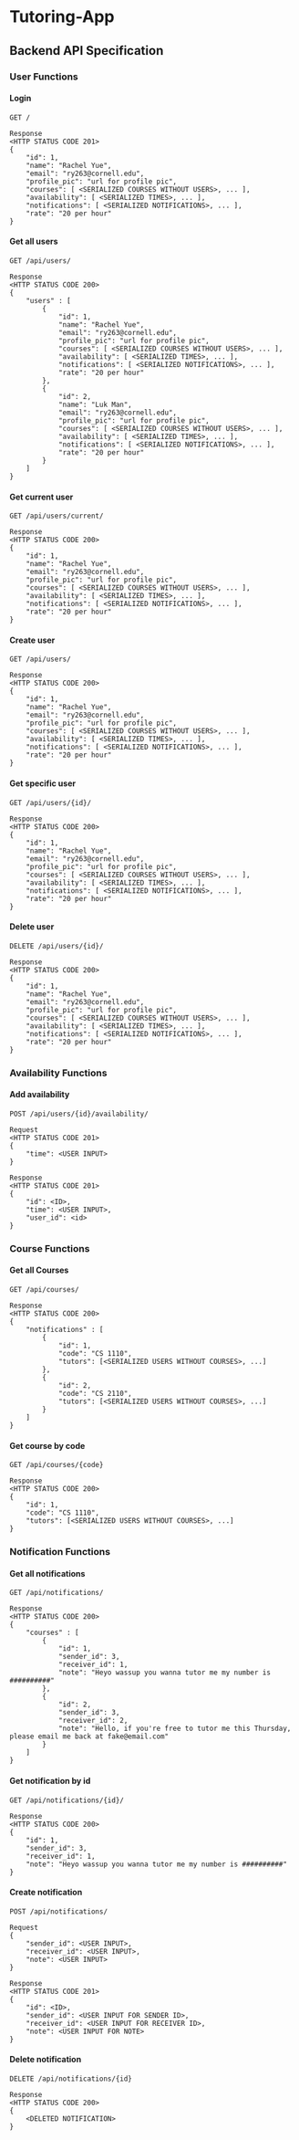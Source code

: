 # Tutoring-App



## Backend API Specification
###  User Functions

#### Login
```GET /```
```
Response
<HTTP STATUS CODE 201>
{
    "id": 1,
    "name": "Rachel Yue",
    "email": "ry263@cornell.edu",
    "profile_pic": "url for profile pic",
    "courses": [ <SERIALIZED COURSES WITHOUT USERS>, ... ],
    "availability": [ <SERIALIZED TIMES>, ... ],
    "notifications": [ <SERIALIZED NOTIFICATIONS>, ... ],
    "rate": "20 per hour"
}
```

#### Get all users
```GET /api/users/```
```
Response
<HTTP STATUS CODE 200>
{
    "users" : [
        {
            "id": 1,
            "name": "Rachel Yue",
            "email": "ry263@cornell.edu",
            "profile_pic": "url for profile pic",
            "courses": [ <SERIALIZED COURSES WITHOUT USERS>, ... ],
            "availability": [ <SERIALIZED TIMES>, ... ],
            "notifications": [ <SERIALIZED NOTIFICATIONS>, ... ],
            "rate": "20 per hour"
        },
        {
            "id": 2,
            "name": "Luk Man",
            "email": "ry263@cornell.edu",
            "profile_pic": "url for profile pic",
            "courses": [ <SERIALIZED COURSES WITHOUT USERS>, ... ],
            "availability": [ <SERIALIZED TIMES>, ... ],
            "notifications": [ <SERIALIZED NOTIFICATIONS>, ... ],
            "rate": "20 per hour"
        }
    ]
}
```

#### Get current user
```GET /api/users/current/```
```
Response
<HTTP STATUS CODE 200>
{
    "id": 1,
    "name": "Rachel Yue",
    "email": "ry263@cornell.edu",
    "profile_pic": "url for profile pic",
    "courses": [ <SERIALIZED COURSES WITHOUT USERS>, ... ],
    "availability": [ <SERIALIZED TIMES>, ... ],
    "notifications": [ <SERIALIZED NOTIFICATIONS>, ... ],
    "rate": "20 per hour"
}
```

#### Create user
```GET /api/users/```
```
Response
<HTTP STATUS CODE 200>
{
    "id": 1,
    "name": "Rachel Yue",
    "email": "ry263@cornell.edu",
    "profile_pic": "url for profile pic",
    "courses": [ <SERIALIZED COURSES WITHOUT USERS>, ... ],
    "availability": [ <SERIALIZED TIMES>, ... ],
    "notifications": [ <SERIALIZED NOTIFICATIONS>, ... ],
    "rate": "20 per hour"
}
```

#### Get specific user
```GET /api/users/{id}/```
```
Response
<HTTP STATUS CODE 200>
{
    "id": 1,
    "name": "Rachel Yue",
    "email": "ry263@cornell.edu",
    "profile_pic": "url for profile pic",
    "courses": [ <SERIALIZED COURSES WITHOUT USERS>, ... ],
    "availability": [ <SERIALIZED TIMES>, ... ],
    "notifications": [ <SERIALIZED NOTIFICATIONS>, ... ],
    "rate": "20 per hour"
}
```

#### Delete user
```DELETE /api/users/{id}/```
```
Response
<HTTP STATUS CODE 200>
{
    "id": 1,
    "name": "Rachel Yue",
    "email": "ry263@cornell.edu",
    "profile_pic": "url for profile pic",
    "courses": [ <SERIALIZED COURSES WITHOUT USERS>, ... ],
    "availability": [ <SERIALIZED TIMES>, ... ],
    "notifications": [ <SERIALIZED NOTIFICATIONS>, ... ],
    "rate": "20 per hour"
}
```
### Availability Functions
#### Add availability
```POST /api/users/{id}/availability/```
```
Request
<HTTP STATUS CODE 201>
{
    "time": <USER INPUT>
}
```
```
Response
<HTTP STATUS CODE 201>
{
    "id": <ID>,
    "time": <USER INPUT>,
    "user_id": <id>
}
```

###  Course Functions
#### Get all Courses
```GET /api/courses/```
```
Response
<HTTP STATUS CODE 200>
{
    "notifications" : [
        {
            "id": 1,
            "code": "CS 1110",
            "tutors": [<SERIALIZED USERS WITHOUT COURSES>, ...]
        },
        {
            "id": 2,
            "code": "CS 2110",
            "tutors": [<SERIALIZED USERS WITHOUT COURSES>, ...]
        }
    ]
}
```
#### Get course by code
```GET /api/courses/{code}```
```
Response
<HTTP STATUS CODE 200>
{
    "id": 1,
    "code": "CS 1110",
    "tutors": [<SERIALIZED USERS WITHOUT COURSES>, ...]
}
```

###  Notification Functions
#### Get all notifications
```GET /api/notifications/```
```
Response
<HTTP STATUS CODE 200>
{
    "courses" : [
        {
            "id": 1,
            "sender_id": 3,
            "receiver_id": 1,
            "note": "Heyo wassup you wanna tutor me my number is ##########"
        },
        {
            "id": 2,
            "sender_id": 3,
            "receiver_id": 2,
            "note": "Hello, if you're free to tutor me this Thursday, please email me back at fake@email.com"
        }
    ]
}
```

#### Get notification by id
```GET /api/notifications/{id}/```
```
Response
<HTTP STATUS CODE 200>
{
    "id": 1,
    "sender_id": 3,
    "receiver_id": 1,
    "note": "Heyo wassup you wanna tutor me my number is ##########"
}
```

#### Create notification
```POST /api/notifications/```
```
Request
{
    "sender_id": <USER INPUT>,
    "receiver_id": <USER INPUT>,
    "note": <USER INPUT>
}
```
```
Response
<HTTP STATUS CODE 201>
{
    "id": <ID>,
    "sender_id": <USER INPUT FOR SENDER ID>,
    "receiver_id": <USER INPUT FOR RECEIVER ID>,
    "note": <USER INPUT FOR NOTE>
}
```

#### Delete notification
```DELETE /api/notifications/{id}```
```
Response
<HTTP STATUS CODE 200>
{
    <DELETED NOTIFICATION>
}
```

